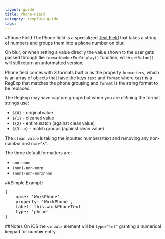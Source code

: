 ---
layout: guide
title: Phone-Field
category: template-guide
tags: 
---
#Phone Field
The Phone field is a specialized [Text Field](Text-Field.html) that takes a string of numbers and groups them into a phone number on blur.

On blur, or when setting a value directly the value shown to the user gets passed through the `formatNumberForDisplay()` function, while `getValue()` will still return an unformatted version.

Phone field comes with 3 formats built in as the property `formatters`, which is an array of objects that have the keys `test` and `format` where `test` is a RegExp that matches the phone grouping and `format` is the string format to be replaced.

The RegExp may have capture groups but when you are defining the format strings use:

* `${0}` - original value
* `${1}` - cleaned value
* `${2}` - entire match (against clean value)
* `${3..n}` - match groups (against clean value)

The `clean value` is taking the inputted numbers/text and removing any non-number and non-"x".

The three default formatters are:
* `nnn-nnnn`
* `(nnn)-nnn-nnnn`
* `(nnn)-nnn-nnnxnnnn`

##Simple Example
<pre class="brush: js">
{
    name: 'WorkPhone',
    property: 'WorkPhone',
    label: this.workPhoneText,
    type: 'phone'
}
</pre>

##Notes
On iOS the `<input>` element will be `type="tel"` granting a numerical keypad for number entry.